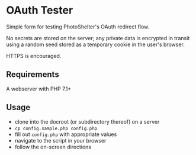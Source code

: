 # OAuth Tester

Simple form for testing PhotoShelter's OAuth redirect flow.

No secrets are stored on the server; any private data is encrypted in transit using a random seed stored as a temporary cookie in the user's browser.

HTTPS is encouraged.

## Requirements

A webserver with PHP 7.1+

## Usage

* clone into the docroot (or subdirectory thereof) on a server
* `cp config.sample.php config.php`
* fill out `config.php` with appropriate values
* navigate to the script in your browser
* follow the on-screen directions
